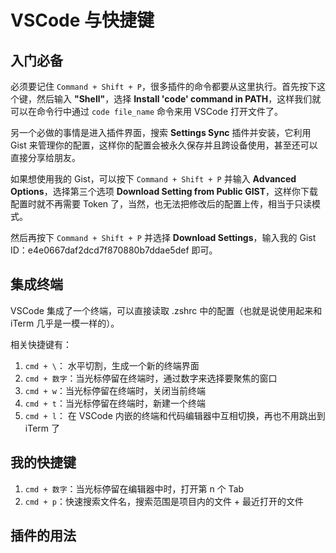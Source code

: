 # VSCode 与快捷键

## 入门必备

必须要记住 `Command + Shift + P`，很多插件的命令都要从这里执行。首先按下这个键，然后输入 **"Shell"**，选择 **Install 'code' command in PATH**，这样我们就可以在命令行中通过 `code file_name` 命令来用 VSCode 打开文件了。

另一个必做的事情是进入插件界面，搜索 **Settings Sync** 插件并安装，它利用 Gist 来管理你的配置，这样你的配置会被永久保存并且跨设备使用，甚至还可以直接分享给朋友。

如果想使用我的 Gist，可以按下 `Command + Shift + P` 并输入 **Advanced Options**，选择第三个选项 **Download Setting from Public GIST**，这样你下载配置时就不再需要 Token 了，当然，也无法把修改后的配置上传，相当于只读模式。

然后再按下 `Command + Shift + P` 并选择 **Download Settings**，输入我的 Gist ID：e4e0667daf2dcd7f870880b7ddae5def 即可。

## 集成终端

VSCode 集成了一个终端，可以直接读取 .zshrc 中的配置（也就是说使用起来和 iTerm 几乎是一模一样的）。

相关快捷键有：

1. `cmd + \`： 水平切割，生成一个新的终端界面
2. `cmd + 数字`：当光标停留在终端时，通过数字来选择要聚焦的窗口
3. `cmd + w`：当光标停留在终端时，关闭当前终端
4. `cmd + t`：当光标停留在终端时，新建一个终端
5. `cmd + l`： 在 VSCode 内嵌的终端和代码编辑器中互相切换，再也不用跳出到 iTerm 了

## 我的快捷键

1. `cmd + 数字`：当光标停留在编辑器中时，打开第 n 个 Tab
2. `cmd + p`：快速搜索文件名，搜索范围是项目内的文件 + 最近打开的文件

## 插件的用法